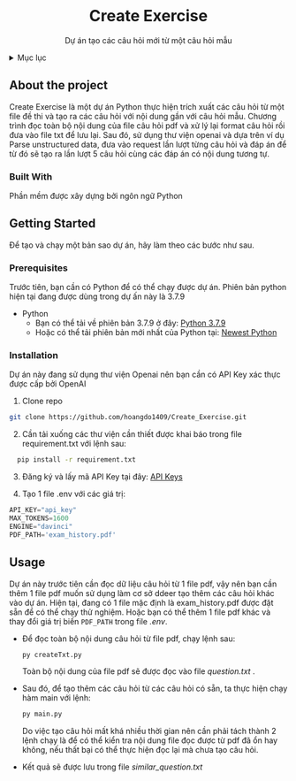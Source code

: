 <br />
<div align="center">
  <h1 align="center">Create Exercise</h1>

  <p align="center">
    Dự án tạo các câu hỏi mới từ một câu hỏi mẫu  
   </p>
</div>

<!-- TABLE OF CONTENTS -->
<details>
  <summary>Mục lục</summary>
  <ol>
    <li>
      <a href="#about-the-project">Về Dự Án</a>
      <ul>
        <li><a href="#built-with">Built With</a></li>
      </ul>
    </li>
    <li>
      <a href="#getting-started">Bắt đầu</a>
      <ul>
        <li><a href="#prerequisites">Prerequisites</a></li>
        <li><a href="#installation">Installation</a></li>
      </ul>
    </li>
    <li><a href="#usage">Usage</a></li>
  </ol>
</details>

<!-- ABOUT THE PROJECT -->
## About the project
Create Exercise là một dự án Python thực hiện trích xuất các câu hỏi từ một file đề thi và tạo ra các câu hỏi với nội dung gần với câu hỏi mẫu.
Chương trình đọc toàn bộ nội dung của file câu hỏi pdf và xử lý lại format câu hỏi rồi đưa vào file txt để lưu lại.
Sau đó, sử dụng thư viện openai và dựa trên ví dụ Parse unstructured data, đưa vào request lần lượt từng câu hỏi và đáp án để từ đó sẽ tạo ra lần lượt 5 câu hỏi cùng các đáp án có nội dung tương tự.

### Built With
Phần mềm được xây dựng bởi ngôn ngữ Python

## Getting Started
Để tạo và chạy một bản sao dự án, hãy làm theo các bước như sau.

### Prerequisites
Trước tiên, bạn cần có Python để có thể chạy được dự án. Phiên bản python hiện tại đang được dùng trong dự ấn này là 3.7.9
* Python
  * Bạn có thể tải về phiên bản 3.7.9 ở đây: [Python 3.7.9](https://www.python.org/downloads/release/python-379/)
  * Hoặc có thể tải phiên bản mới nhất của Python tại: [Newest Python](https://www.python.org/downloads/)

### Installation
Dự án này đang sử dụng thư viện Openai nên bạn cần có API Key xác thực được cấp bởi OpenAI
1. Clone repo
```sh
git clone https://github.com/hoangdo1409/Create_Exercise.git
```

2. Cần tải xuống các thư viện cần thiết được khai báo trong file requirement.txt với lệnh sau:
  ```sh
  	pip install -r requirement.txt
  ```
  
3. Đăng ký và lấy mã API Key tại đây:  [API Keys](https://platform.openai.com/account/api-keys/) 

4. Tạo 1 file .env với các giá trị:
```python
API_KEY="api_key"
MAX_TOKENS=1600
ENGINE="davinci"
PDF_PATH='exam_history.pdf'
```

<!-- USAGE EXAMPLES -->
## Usage
Dự án này trước tiên cần đọc dữ liệu câu hỏi từ 1 file pdf, vậy nên bạn cần thêm 1 file pdf muốn sử dụng làm cơ sở ddeer tạo thêm các câu hỏi khác vào dự án. Hiện tại, đang có 1 file mặc định là exam_history.pdf được đặt sẵn để có thể chạy thử nghiệm. Hoặc bạn có thể thêm 1 file pdf khác và thay đổi giá trị biến ```PDF_PATH``` trong file <i>.env</i>.

* Để đọc toàn bộ nội dung câu hỏi từ file pdf, chạy lệnh sau:
  ```sh
  py createTxt.py
  ```
  Toàn bộ nội dung của file pdf sẽ được đọc vào file <i> question.txt </i>.
  
* Sau đó, để tạo thêm các câu hỏi từ các câu hỏi có sẵn, ta thực hiện chạy hàm main với lệnh:
  ```sh
  py main.py
  ```
  Do việc tạo câu hỏi mất khá nhiều thời gian nên cần phải tách thành 2 lệnh chạy là để có thể kiển tra nội dung file đọc được từ pdf đã ổn hay không, nếu thất bại có thể thực hiện đọc lại mà chưa tạo câu hỏi.
  
* Kết quả sẽ được lưu trong file <i> similar_question.txt </i>

